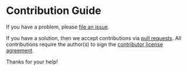 # Contribution Guide

If you have a problem, please [file an issue](https://github.com/canonical/ubuntu-desktop-provision/issues/new).

If you have a solution, then we accept contributions via [pull requests](https://github.com/canonical/ubuntu-desktop-provision/pulls).
All contributions require the author(s) to sign the [contributor license agreement](http://www.ubuntu.com/legal/contributors/).

Thanks for your help!
